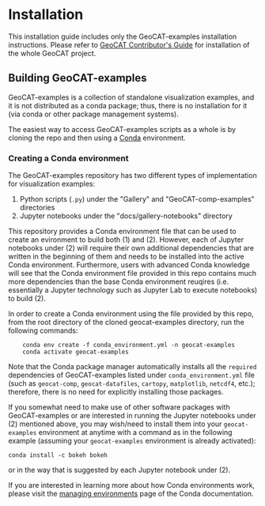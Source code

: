 # Installation

This installation guide includes only the GeoCAT-examples installation instructions.
Please refer to [GeoCAT Contributor's Guide](https://geocat.ucar.edu/pages/contributing.html) for installation of
the whole GeoCAT project.


## Building GeoCAT-examples

GeoCAT-examples is a collection of standalone visualization examples, and it is not distributed
as a conda package; thus, there is no installation for it (via conda or other package management systems).

The easiest way to access GeoCAT-examples scripts as a whole is by cloning the repo and then using a
[Conda](http://conda.pydata.org/docs/) environment.

### Creating a Conda environment

The GeoCAT-examples repository has two different types of implementation for visualization examples:

1. Python scripts (`.py`) under the "Gallery" and "GeoCAT-comp-examples" directories
2. Jupyter notebooks under the "docs/gallery-notebooks" directory

This repository provides a Conda environment file that can be used to create an evironment to build
both (1) and (2). However, each of Jupyter notebooks under (2) will require their own additional
dependencies that are written in the beginning of them and needs to be installed into the active
Conda environment. Furthermore, users with advanced Conda knowledge will see that the Conda environment
file provided in this repo contains much more dependencies than the base Conda environment reuqires (i.e.
essentially a Jupyter technology such as Jupyter Lab to execute notebooks) to build (2).

In order to create a Conda environment using the file provided by this repo, from the root directory of
the cloned geocat-examples directory, run the following commands:

```
    conda env create -f conda_environment.yml -n geocat-examples
    conda activate geocat-examples
```

Note that the Conda package manager automatically installs all the `required`
dependencies of GeoCAT-examples listed under `conda_environment.yml` file (such as `geocat-comp`,
`geocat-datafiles`, `cartopy`, `matplotlib`, `netcdf4`, etc.); therefore, there is no need for
explicitly installing those packages.

If you somewhat need to make use of other software packages with GeoCAT-examples or are interested in
running the Jupyter notebooks under (2) mentioned above, you may wish/need to install them into your
`geocat-examples` environment at anytime with a command as in the
following example (assuming your `geocat-examples` environment is already activated):

    conda install -c bokeh bokeh

or in the way that is suggested by each Jupyter notebook under (2).

If you are interested in learning more about how Conda environments work, please visit
the [managing environments](https://docs.conda.io/projects/conda/en/latest/user-guide/tasks/manage-environments.html)
page of the Conda documentation.
